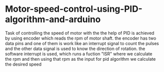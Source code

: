 # Motor-speed-control-using-PID-algorithm-and-arduino
Task of controlling the speed of motor with the the help of PID is achieved by using encoder which reads the rpm of motor shaft.
the encoder has two data pins and one of them is work like an interrupt signal to count the pulses and the other data signal is used to know the direction of rotation.
the software interrupt is used, which runs a fuction "ISR" where we calculate the rpm and then using that rpm as the input for pid algorithm we calculate the desired speed
